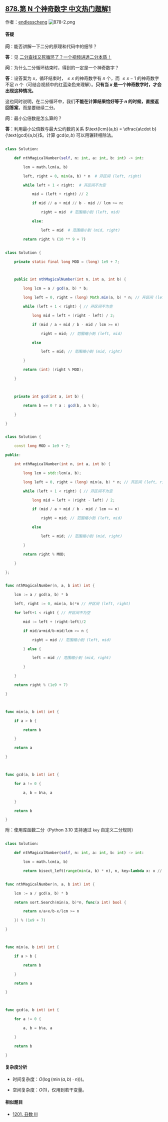 ## [878.第 N 个神奇数字 中文热门题解1](https://leetcode.cn/problems/nth-magical-number/solutions/100000/er-fen-da-an-rong-chi-yuan-li-by-endless-9j34)

作者：[endlesscheng](https://leetcode.cn/u/endlesscheng)
![878-2.png](https://pic.leetcode.cn/1669032532-GjXsyF-878-2.png)

#### 答疑

**问**：能否讲解一下二分的原理和代码中的细节？

**答**：见 [二分查找又死循环了？一个视频讲透二分本质！](https://www.bilibili.com/video/BV1AP41137w7/)

**问**：为什么二分循环结束时，得到的一定是一个神奇数字？

**答**：设答案为 $x$，循环结束时，$\le x$ 的神奇数字有 $n$ 个，而 $\le x-1$ 的神奇数字不足 $n$ 个（可结合视频中的红蓝染色来理解）。**只有当 $x$ 是一个神奇数字时，才会出现这种情况。**

这也同时说明，在二分循环中，我们**不能在计算结果恰好等于 $n$ 的时候，直接返回答案**，而是要继续二分。

**问**：最小公倍数是怎么算的？

**答**：利用最小公倍数与最大公约数的关系 $\text{lcm}(a,b) = \dfrac{a\cdot b}{\text{gcd}(a,b)}$。计算 $\text{gcd}(a,b)$ 可以用辗转相除法。

```py [sol1-Python3]
class Solution:
    def nthMagicalNumber(self, n: int, a: int, b: int) -> int:
        lcm = math.lcm(a, b)
        left, right = 0, min(a, b) * n  # 开区间 (left, right)
        while left + 1 < right:  # 开区间不为空
            mid = (left + right) // 2
            if mid // a + mid // b - mid // lcm >= n:
                right = mid  # 范围缩小到 (left, mid)
            else:
                left = mid  # 范围缩小到 (mid, right)
        return right % (10 ** 9 + 7)
```

```java [sol1-Java]
class Solution {
    private static final long MOD = (long) 1e9 + 7;

    public int nthMagicalNumber(int n, int a, int b) {
        long lcm = a / gcd(a, b) * b;
        long left = 0, right = (long) Math.min(a, b) * n; // 开区间 (left, right)
        while (left + 1 < right) { // 开区间不为空
            long mid = left + (right - left) / 2;
            if (mid / a + mid / b - mid / lcm >= n)
                right = mid; // 范围缩小到 (left, mid)
            else
                left = mid; // 范围缩小到 (mid, right)
        }
        return (int) (right % MOD);
    }

    private int gcd(int a, int b) {
        return b == 0 ? a : gcd(b, a % b);
    }
}
```

```cpp [sol1-C++]
class Solution {
    const long MOD = 1e9 + 7;
public:
    int nthMagicalNumber(int n, int a, int b) {
        long lcm = std::lcm(a, b);
        long left = 0, right = (long) min(a, b) * n; // 开区间 (left, right)
        while (left + 1 < right) { // 开区间不为空
            long mid = left + (right - left) / 2;
            if (mid / a + mid / b - mid / lcm >= n)
                right = mid; // 范围缩小到 (left, mid)
            else
                left = mid; // 范围缩小到 (mid, right)
        }
        return right % MOD;
    }
};
```

```go [sol1-Go]
func nthMagicalNumber(n, a, b int) int {
    lcm := a / gcd(a, b) * b
    left, right := 0, min(a, b)*n // 开区间 (left, right)
    for left+1 < right { // 开区间不为空
        mid := left + (right-left)/2
        if mid/a+mid/b-mid/lcm >= n {
            right = mid // 范围缩小到 (left, mid)
        } else {
            left = mid // 范围缩小到 (mid, right)
        }
    }
    return right % (1e9 + 7)
}

func min(a, b int) int {
    if a > b {
        return b
    }
    return a
}

func gcd(a, b int) int {
    for a != 0 {
        a, b = b%a, a
    }
    return b
}
```

附：使用库函数二分（Python 3.10 支持通过 `key` 自定义二分规则）

```py [sol2-Python3]
class Solution:
    def nthMagicalNumber(self, n: int, a: int, b: int) -> int:
        lcm = math.lcm(a, b)
        return bisect_left(range(min(a, b) * n), n, key=lambda x: x // a + x // b - x // lcm) % (10 ** 9 + 7)
```

```go [sol2-Go]
func nthMagicalNumber(n, a, b int) int {
    lcm := a / gcd(a, b) * b
    return sort.Search(min(a, b)*n, func(x int) bool {
        return x/a+x/b-x/lcm >= n
    }) % (1e9 + 7)
}

func min(a, b int) int {
    if a > b {
        return b
    }
    return a
}

func gcd(a, b int) int {
    for a != 0 {
        a, b = b%a, a
    }
    return b
}
```

#### 复杂度分析

- 时间复杂度：$O(\log(\min(a,b)\cdot n)))$。
- 空间复杂度：$O(1)$，仅用到若干变量。

#### 相似题目

- [1201. 丑数 III](https://leetcode.cn/problems/ugly-number-iii/)
